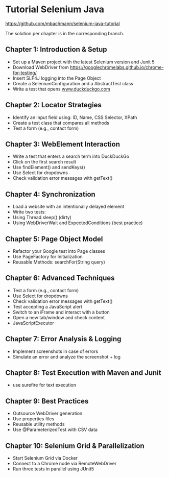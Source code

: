 # Tutorial Selenium Java

https://github.com/mbachmann/selenium-java-tutorial

The solution per chapter is in the corresponding branch.

## Chapter 1: Introduction & Setup

* Set up a Maven project with the latest Selenium version and Junit 5
* Download WebDriver from https://googlechromelabs.github.io/chrome-for-testing/
* Insert SLF4J logging into the Page Object
* Create a SeleniumConfiguration and a AbstractTest class
* Write a test that opens www.duckduckgo.com

## Chapter 2: Locator Strategies

* Identify an input field using: ID, Name, CSS Selector, XPath
* Create a test class that compares all methods
* Test a form (e.g., contact form)


## Chapter 3: WebElement Interaction

* Write a test that enters a search term into DuckDuckGo
* Click on the first search result
* Use findElement() and sendKeys()
* Use Select for dropdowns
* Check validation error messages with getText()


## Chapter 4: Synchronization

* Load a website with an intentionally delayed element
* Write two tests:
* Using Thread.sleep() (dirty)
* Using WebDriverWait and ExpectedConditions (best practice)

## Chapter 5: Page Object Model

* Refactor your Google test into Page classes
* Use PageFactory for Initialization
* Reusable Methods: searchFor(String query)

## Chapter 6: Advanced Techniques

* Test a form (e.g., contact form)
* Use Select for dropdowns
* Check validation error messages with getText()
* Test accepting a JavaScript alert
* Switch to an iFrame and interact with a button
* Open a new tab/window and check content
* JavaScriptExecutor

## Chapter 7: Error Analysis & Logging

* Implement screenshots in case of errors
* Simulate an error and analyze the screenshot + log

## Chapter 8: Test Execution with Maven and Junit

* use surefire for text execution

## Chapter 9: Best Practices

* Outsource WebDriver generation
* Use properties files
* Reusable utility methods
* Use @ParameterizedTest with CSV data

## Chapter 10: Selenium Grid & Parallelization

* Start Selenium Grid via Docker
* Connect to a Chrome node via RemoteWebDriver
* Run three tests in parallel using JUnit5








